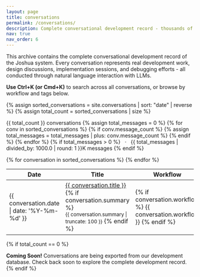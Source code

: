 ```yaml
---
layout: page
title: conversations
permalink: /conversations/
description: Complete conversational development record - thousands of conversations showing how Joshua was built through LLM collaboration.
nav: true
nav_order: 6
---
```


<!-- pages/conversations.md -->
<div class="conversations">
  <div class="row mb-4">
    <div class="col">
      <p>This archive contains the complete conversational development record of the Joshua system. Every conversation represents real development work, design discussions, implementation sessions, and debugging efforts - all conducted through natural language interaction with LLMs.</p>
      <p><strong>Use Ctrl+K (or Cmd+K)</strong> to search across all conversations, or browse by workflow and tags below.</p>
    </div>
  </div>

  {% assign sorted_conversations = site.conversations | sort: "date" | reverse %}
  {% assign total_count = sorted_conversations | size %}

  <div class="row mb-3">
    <div class="col">
      <p class="text-muted">
        <i class="fa-solid fa-comments"></i> {{ total_count }} conversations
        {% assign total_messages = 0 %}
        {% for conv in sorted_conversations %}
          {% if conv.message_count %}
            {% assign total_messages = total_messages | plus: conv.message_count %}
          {% endif %}
        {% endfor %}
        {% if total_messages > 0 %}
          &nbsp; &middot; &nbsp; {{ total_messages | divided_by: 1000.0 | round: 1 }}K messages
        {% endif %}
      </p>
    </div>
  </div>

  <div class="table-responsive">
    <table class="table table-sm table-hover">
      <thead>
        <tr>
          <th scope="col">Date</th>
          <th scope="col">Title</th>
          <th scope="col">Workflow</th>
          <th scope="col">Tags</th>
          <th scope="col" class="text-right">Messages</th>
        </tr>
      </thead>
      <tbody>
        {% for conversation in sorted_conversations %}
          <tr>
            <td class="text-nowrap">
              {{ conversation.date | date: '%Y-%m-%d' }}
            </td>
            <td>
              <a href="{{ conversation.url | relative_url }}">{{ conversation.title }}</a>
              {% if conversation.summary %}
                <br><small class="text-muted">{{ conversation.summary | truncate: 100 }}</small>
              {% endif %}
            </td>
            <td>
              {% if conversation.workflow %}
                <span class="badge badge-primary">{{ conversation.workflow }}</span>
              {% endif %}
            </td>
            <td>
              {% if conversation.tags %}
                {% for tag in conversation.tags limit:3 %}
                  <span class="badge badge-secondary">{{ tag }}</span>
                {% endfor %}
              {% endif %}
            </td>
            <td class="text-right text-nowrap">
              {% if conversation.message_count %}
                {{ conversation.message_count }}
              {% else %}
                -
              {% endif %}
            </td>
          </tr>
        {% endfor %}
      </tbody>
    </table>
  </div>

  {% if total_count == 0 %}
    <div class="alert alert-info" role="alert">
      <strong>Coming Soon!</strong> Conversations are being exported from our development database. Check back soon to explore the complete development record.
    </div>
  {% endif %}
</div>
